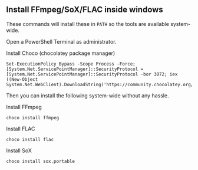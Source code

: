 ## Install FFmpeg/SoX/FLAC inside windows

These commands will install these in `PATH` so the tools are available system-wide.

Open a PowerShell Terminal as administrator.

Install Choco (chocolatey package manager) 

    Set-ExecutionPolicy Bypass -Scope Process -Force; [System.Net.ServicePointManager]::SecurityProtocol = [System.Net.ServicePointManager]::SecurityProtocol -bor 3072; iex ((New-Object System.Net.WebClient).DownloadString('https://community.chocolatey.org/install.ps1'))

Then you can install the following system-wide without any hassle.

Install FFmpeg

    choco install ffmpeg

Install FLAC

    choco install flac

Install SoX

    choco install sox.portable